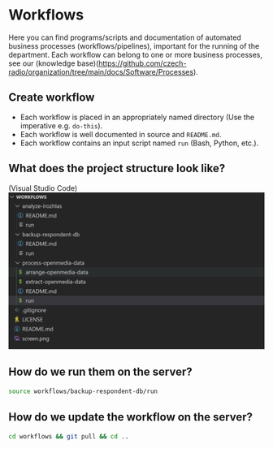 # Workflows

Here you can find programs/scripts and documentation of automated business processes (workflows/pipelines), important for the running of the department. Each workflow can belong to one or more business processes, see our (knowledge base)(https://github.com/czech-radio/organization/tree/main/docs/Software/Processes).

## Create workflow

- Each workflow is placed in an appropriately named directory (Use the imperative e.g. `do-this`).
- Each workflow is well documented in source and `README.md`.
- Each workflow contains an input script named `run` (Bash, Python, etc.).

## What does the project structure look like?

(Visual Studio Code)
![screen](screen.png)

## How do we run them on the server?

```bash
source workflows/backup-respondent-db/run
```

## How do we update the workflow on the server?

```bash
cd workflows && git pull && cd ..
```
